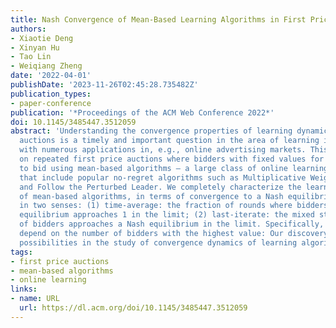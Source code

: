 ```yaml
---
title: Nash Convergence of Mean-Based Learning Algorithms in First Price Auctions
authors:
- Xiaotie Deng
- Xinyan Hu
- Tao Lin
- Weiqiang Zheng
date: '2022-04-01'
publishDate: '2023-11-26T02:45:28.735482Z'
publication_types:
- paper-conference
publication: '*Proceedings of the ACM Web Conference 2022*'
doi: 10.1145/3485447.3512059
abstract: 'Understanding the convergence properties of learning dynamics in repeated
  auctions is a timely and important question in the area of learning in auctions,
  with numerous applications in, e.g., online advertising markets. This work focuses
  on repeated first price auctions where bidders with fixed values for the item learn
  to bid using mean-based algorithms – a large class of online learning algorithms
  that include popular no-regret algorithms such as Multiplicative Weights Update
  and Follow the Perturbed Leader. We completely characterize the learning dynamics
  of mean-based algorithms, in terms of convergence to a Nash equilibrium of the auction,
  in two senses: (1) time-average: the fraction of rounds where bidders play a Nash
  equilibrium approaches 1 in the limit; (2) last-iterate: the mixed strategy profile
  of bidders approaches a Nash equilibrium in the limit. Specifically, the results
  depend on the number of bidders with the highest value: Our discovery opens up new
  possibilities in the study of convergence dynamics of learning algorithms.'
tags:
- first price auctions
- mean-based algorithms
- online learning
links:
- name: URL
  url: https://dl.acm.org/doi/10.1145/3485447.3512059
---
```

